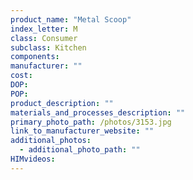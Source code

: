 ```yaml
---
product_name: "Metal Scoop"
index_letter: M
class: Consumer
subclass: Kitchen
components:
manufacturer: ""
cost: 
DOP: 
POP: 
product_description: ""
materials_and_processes_description: ""
primary_photo_path: /photos/3153.jpg
link_to_manufacturer_website: ""
additional_photos:
  - additional_photo_path: ""
HIMvideos:
---
```

